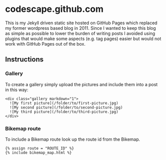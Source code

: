 codescape.github.com
====================

This is my Jekyll driven static site hosted on GitHub Pages which replaced my former wordpress based blog in 2011. Since I wanted to keep this blog as simple as possible to lower the burden of writing posts I avoided using plugins that would make some aspects (e.g. tag pages) easier but would not work with GitHub Pages out of the box.

Instructions
------------

### Gallery

To create a gallery simply upload the pictures and include them into a post in this way:

    <div class="gallery markdown="1">
      ![My first picture](/folder/to/first-picture.jpg)
      ![My second picture](/folder/to/second-picture.jpg)
      ![My third picture](/folder/to/third-picture.jpg)
    </div>

### Bikemap route

To include a Bikemap route look up the route id from the Bikemap.

    {% assign route = "ROUTE_ID" %}
    {% include bikemap_map.html %}
